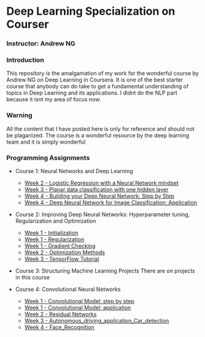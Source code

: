# Deep Learning Specialization on Courser

### Instructor:  Andrew NG

### Introduction
This repository is the amalgamation of my work for the wonderful course by Andrew NG on Deep Learning in Coursera. It is one of the best starter course that anybody can do take to get a fundamental understanding of topics in Deep Learning and its applications. I didnt do the NLP part because it isnt my area of focus now.

### Warning
All the content that I have posted here is only for reference and should not be plagariized. The course is a wonderful resource by the deep learning team and it is simply wonderful

### Programming Assignments
- Course 1: Neural Networks and Deep Learning
  - [Week 2 - Logistic Regression with a Neural Network mindset](https://github.com/Kuriankkr/Deeplearning/blob/master/Neural%20Networks%20and%20Deep%20Learning/Logistic_Regression_with_a_Neural_Network_mindset_v6a.ipynb)
  - [Week 3 - Planar data classification with one hidden layer](https://github.com/Kuriankkr/Deeplearning/blob/master/Neural%20Networks%20and%20Deep%20Learning/Planar_data_classification_with_onehidden_layer_v6c.ipynb)
  - [Week 4 - Building your Deep Neural Network: Step by Step](https://github.com/Kuriankkr/Deeplearning/blob/master/Neural%20Networks%20and%20Deep%20Learning/Building_your_Deep_Neural_Network_Step_by_Step_v8a.ipynb)
  - [Week 4 - Deep Neural Network for Image Classification: Application](https://github.com/Kuriankkr/Deeplearning/blob/master/Neural%20Networks%20and%20Deep%20Learning/Deep%2BNeural%2BNetwork%2B-%2BApplication%2Bv8.ipynb)
  
- Course 2: Improving Deep Neural Networks: Hyperparameter tuning, Regularization and Optimization
  - [Week 1 -  Initialization](https://github.com/Kuriankkr/Deeplearning/blob/master/Improving%20Deep%20Neural%20Networks:%20Hyperparameter%20tuning%2C%20Regularization%20and%20Optimization/Initialization.ipynb)
  - [Week 1 - Regularization](https://github.com/Kuriankkr/Deeplearning/blob/master/Improving%20Deep%20Neural%20Networks:%20Hyperparameter%20tuning%2C%20Regularization%20and%20Optimization/Regularization_v2a.ipynb)
  - [Week 1 - Gradient Checking](https://github.com/Kuriankkr/Deeplearning/blob/master/Improving%20Deep%20Neural%20Networks:%20Hyperparameter%20tuning%2C%20Regularization%20and%20Optimization/Gradient%2BChecking%2Bv1.ipynb)
  - [Week 2 - Optimization Methods](https://github.com/Kuriankkr/Deeplearning/blob/master/Improving%20Deep%20Neural%20Networks:%20Hyperparameter%20tuning%2C%20Regularization%20and%20Optimization/Optimization_methods_v1b.ipynb)
  - [Week 3 - TensorFlow Tutorial](https://github.com/Kuriankkr/Deeplearning/blob/master/Improving%20Deep%20Neural%20Networks:%20Hyperparameter%20tuning%2C%20Regularization%20and%20Optimization/TensorFlow_Tutorial_v3b.ipynb)

- Course 3: Structuring Machine Learning Projects
    There are on projects in this course

- Course 4: Convolutional Neural Networks
   - [Week 1 - Convolutional Model: step by step](https://github.com/Kuriankkr/Deeplearning/blob/master/Convolutional%20Neural%20Networks/Convolution_model_Step_by_Step_v2a.ipynb)
   - [Week 1 - Convolutional Model: application](https://github.com/Kuriankkr/Deeplearning/blob/master/Convolutional%20Neural%20Networks/Convolution_model_Application_v1a.ipynb)
   - [Week 2 - Residual Networks](https://github.com/Kuriankkr/Deeplearning/blob/master/Convolutional%20Neural%20Networks/Residual_Networks_v2a.ipynb)
   - [Week 3 - Autonomous_driving_application_Car_detection](https://github.com/Kuriankkr/Deeplearning/blob/master/Convolutional%20Neural%20Networks/Autonomous_driving_application_Car_detection_v3a.ipynb)
   - [Week 4 - Face_Recognition](https://github.com/Kuriankkr/Deeplearning/blob/master/Convolutional%20Neural%20Networks/Face_Recognition_v3a.ipynb)
   
   
